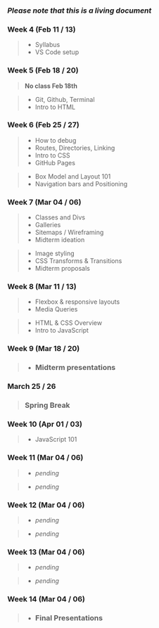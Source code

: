 ### **_Please note that this is a living document_**

### Week 4 (Feb 11 / 13)

> - Syllabus
> - VS Code setup

### Week 5 (Feb 18 / 20)

> **No class Feb 18th**

> - Git, Github, Terminal
> - Intro to HTML

### Week 6 (Feb 25 / 27)

> - How to debug
> - Routes, Directories, Linking
> - Intro to CSS
> - GitHub Pages

> - Box Model and Layout 101
> - Navigation bars and Positioning

### Week 7 (Mar 04 / 06)

> - Classes and Divs
> - Galleries
> - Sitemaps / Wireframing
> - Midterm ideation

> - Image styling
> - CSS Transforms & Transitions
> - Midterm proposals

### Week 8 (Mar 11 / 13)

> - Flexbox & responsive layouts
> - Media Queries

> - HTML & CSS Overview
> - Intro to JavaScript

### Week 9 (Mar 18 / 20)

> - ### Midterm presentations

### March 25 / 26

> ### Spring Break

### Week 10 (Apr 01 / 03)

> - JavaScript 101

### Week 11 (Mar 04 / 06)

> - _pending_

> - _pending_

### Week 12 (Mar 04 / 06)

> - _pending_

> - _pending_

### Week 13 (Mar 04 / 06)

> - _pending_

> - _pending_

### Week 14 (Mar 04 / 06)

> - ### Final Presentations

